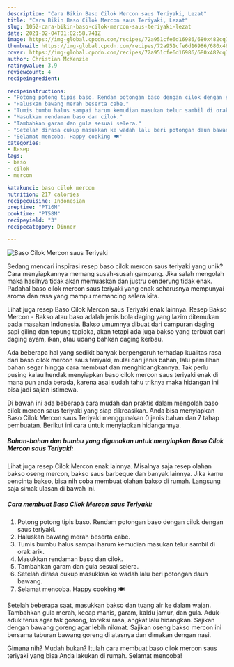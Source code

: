 ```yaml
---
description: "Cara Bikin Baso Cilok Mercon saus Teriyaki, Lezat"
title: "Cara Bikin Baso Cilok Mercon saus Teriyaki, Lezat"
slug: 1052-cara-bikin-baso-cilok-mercon-saus-teriyaki-lezat
date: 2021-02-04T01:02:58.741Z
image: https://img-global.cpcdn.com/recipes/72a951cfe6d16986/680x482cq70/baso-cilok-mercon-saus-teriyaki-foto-resep-utama.jpg
thumbnail: https://img-global.cpcdn.com/recipes/72a951cfe6d16986/680x482cq70/baso-cilok-mercon-saus-teriyaki-foto-resep-utama.jpg
cover: https://img-global.cpcdn.com/recipes/72a951cfe6d16986/680x482cq70/baso-cilok-mercon-saus-teriyaki-foto-resep-utama.jpg
author: Christian McKenzie
ratingvalue: 3.9
reviewcount: 4
recipeingredient:

recipeinstructions:
- "Potong potong tipis baso. Rendam potongan baso dengan cilok dengan saus teriyaki."
- "Haluskan bawang merah beserta cabe."
- "Tumis bumbu halus sampai harum kemudian masukan telur sambil di orak arik."
- "Masukkan rendaman baso dan cilok."
- "Tambahkan garam dan gula sesuai selera."
- "Setelah dirasa cukup masukkan ke wadah lalu beri potongan daun bawang."
- "Selamat mencoba. Happy cooking 🍽"
categories:
- Resep
tags:
- baso
- cilok
- mercon

katakunci: baso cilok mercon 
nutrition: 217 calories
recipecuisine: Indonesian
preptime: "PT16M"
cooktime: "PT58M"
recipeyield: "3"
recipecategory: Dinner

---
```



![Baso Cilok Mercon saus Teriyaki](https://img-global.cpcdn.com/recipes/72a951cfe6d16986/680x482cq70/baso-cilok-mercon-saus-teriyaki-foto-resep-utama.jpg)

Sedang mencari inspirasi resep baso cilok mercon saus teriyaki yang unik? Cara menyiapkannya memang susah-susah gampang. Jika salah mengolah maka hasilnya tidak akan memuaskan dan justru cenderung tidak enak. Padahal baso cilok mercon saus teriyaki yang enak seharusnya mempunyai aroma dan rasa yang mampu memancing selera kita.

Lihat juga resep Baso Cilok Mercon saus Teriyaki enak lainnya. Resep Bakso Mercon - Bakso atau baso adalah jenis bola daging yang lazim ditemukan pada masakan Indonesia. Bakso umumnya dibuat dari campuran daging sapi giling dan tepung tapioka, akan tetapi ada juga bakso yang terbuat dari daging ayam, ikan, atau udang bahkan daging kerbau.

Ada beberapa hal yang sedikit banyak berpengaruh terhadap kualitas rasa dari baso cilok mercon saus teriyaki, mulai dari jenis bahan, lalu pemilihan bahan segar hingga cara membuat dan menghidangkannya. Tak perlu pusing kalau hendak menyiapkan baso cilok mercon saus teriyaki enak di mana pun anda berada, karena asal sudah tahu triknya maka hidangan ini bisa jadi sajian istimewa.


Di bawah ini ada beberapa cara mudah dan praktis dalam mengolah baso cilok mercon saus teriyaki yang siap dikreasikan. Anda bisa menyiapkan Baso Cilok Mercon saus Teriyaki menggunakan 0 jenis bahan dan 7 tahap pembuatan. Berikut ini cara untuk menyiapkan hidangannya.

<!--inarticleads1-->

##### Bahan-bahan dan bumbu yang digunakan untuk menyiapkan Baso Cilok Mercon saus Teriyaki:



Lihat juga resep Cilok Mercon enak lainnya. Misalnya saja resep olahan bakso oseng mercon, bakso saus barbeque dan banyak lainnya. Jika kamu pencinta bakso, bisa nih coba membuat olahan bakso di rumah. Langsung saja simak ulasan di bawah ini. 

<!--inarticleads2-->

##### Cara membuat Baso Cilok Mercon saus Teriyaki:

1. Potong potong tipis baso. Rendam potongan baso dengan cilok dengan saus teriyaki.
1. Haluskan bawang merah beserta cabe.
1. Tumis bumbu halus sampai harum kemudian masukan telur sambil di orak arik.
1. Masukkan rendaman baso dan cilok.
1. Tambahkan garam dan gula sesuai selera.
1. Setelah dirasa cukup masukkan ke wadah lalu beri potongan daun bawang.
1. Selamat mencoba. Happy cooking 🍽


Setelah beberapa saat, masukkan bakso dan tuang air ke dalam wajan. Tambahkan gula merah, kecap manis, garam, kaldu jamur, dan gula. Aduk-aduk terus agar tak gosong, koreksi rasa, angkat lalu hidangkan. Sajikan dengan bawang goreng agar lebih nikmat. Sajikan oseng bakso mercon ini bersama taburan bawang goreng di atasnya dan dimakan dengan nasi. 

Gimana nih? Mudah bukan? Itulah cara membuat baso cilok mercon saus teriyaki yang bisa Anda lakukan di rumah. Selamat mencoba!
